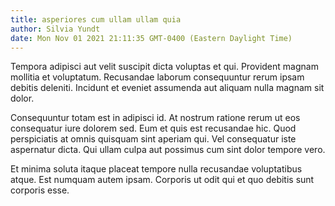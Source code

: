```yaml
---
title: asperiores cum ullam ullam quia
author: Silvia Yundt
date: Mon Nov 01 2021 21:11:35 GMT-0400 (Eastern Daylight Time)
---
```

Tempora adipisci aut velit suscipit dicta voluptas et qui. Provident magnam mollitia et voluptatum. Recusandae laborum consequuntur rerum ipsam debitis deleniti. Incidunt et eveniet assumenda aut aliquam nulla magnam sit dolor.

 Consequuntur totam est in adipisci id. At nostrum ratione rerum ut eos consequatur iure dolorem sed. Eum et quis est recusandae hic. Quod perspiciatis at omnis quisquam sint aperiam qui. Vel consequatur iste aspernatur dicta. Qui ullam culpa aut possimus cum sint dolor tempore vero.

 Et minima soluta itaque placeat tempore nulla recusandae voluptatibus atque. Est numquam autem ipsam. Corporis ut odit qui et quo debitis sunt corporis esse.